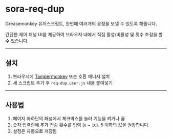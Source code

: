 # sora-req-dup

Greasemonkey 유저스크립트,
한번에 여러개의 요청을 보낼 수 있도록 해줍니다.

간단한 제어 패널 UI를 제공하여 브라우저 내에서 직접 활성/비활성 및 횟수 조정을 할 수 있습니다.

---

## 설치

1. 브라우저에 [Tampermonkey](https://www.tampermonkey.net/) 또는 호환 매니저 설치
2. 새 스크립트 추가 후 `req-dup.user.js` 내용 붙여넣기

---

## 사용법

1. 페이지 좌하단의 패널에서 체크박스를 눌러 기능을 켜거나 끔  
2. 숫자 입력란에 추가 전송 횟수를 입력 (`0` ~ `10`). 5 이하의 값을 권장합니다.
3. 설정은 자동으로 저장됨
